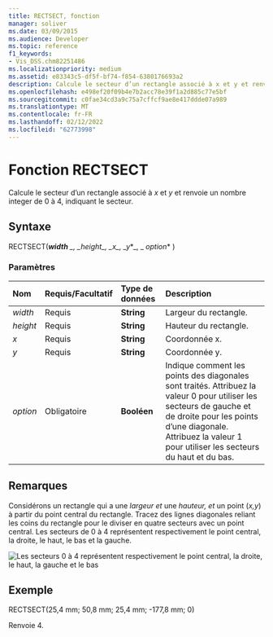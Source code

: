 ```yaml
---
title: RECTSECT, fonction
manager: soliver
ms.date: 03/09/2015
ms.audience: Developer
ms.topic: reference
f1_keywords:
- Vis_DSS.chm82251486
ms.localizationpriority: medium
ms.assetid: e83343c5-df5f-bf74-f854-6380176693a2
description: Calcule le secteur d’un rectangle associé à x et y et renvoie un nombre integer de 0 à 4, indiquant le secteur.
ms.openlocfilehash: e498ef20f09b4e7b2acc78e39f1a2d885c77e5bf
ms.sourcegitcommit: c0fae34cd3a9c75a7cffcf9ae8e417ddde07a989
ms.translationtype: MT
ms.contentlocale: fr-FR
ms.lasthandoff: 02/12/2022
ms.locfileid: "62773998"
---
```

# <a name="rectsect-function"></a>Fonction RECTSECT

Calcule le secteur d’un rectangle associé à  *x*  et  *y*  et renvoie un nombre integer de 0 à 4, indiquant le secteur. 
  
## <a name="syntax"></a>Syntaxe

RECTSECT(***width** _, _*_height_*_, _*_x_*_, _*_y_*_, _ *_option_** ) 
  
### <a name="parameters"></a>Paramètres

|**Nom**|**Requis/Facultatif**|**Type de données**|**Description**|
|:-----|:-----|:-----|:-----|
| _width_ <br/> |Requis  <br/> |**String** <br/> |Largeur du rectangle. |
| _height_ <br/> |Requis  <br/> |**String** <br/> |Hauteur du rectangle. |
| _x_ <br/> |Requis  <br/> |**String** <br/> |Coordonnée x. |
| _y_ <br/> |Requis  <br/> |**String** <br/> |Coordonnée y. |
| _option_ <br/> |Obligatoire  <br/> |**Booléen** <br/> |Indique comment les points des diagonales sont traités. Attribuez la valeur 0 pour utiliser les secteurs de gauche et de droite pour les points d’une diagonale. Attribuez la valeur 1 pour utiliser les secteurs du haut et du bas. |
   
## <a name="remarks"></a>Remarques

Considérons un rectangle qui a une  *largeur et*  une  *hauteur, et*  un point (*x,y*) à partir du point central du rectangle. Tracez des lignes diagonales reliant les coins du rectangle pour le diviser en quatre secteurs avec un point central. Les secteurs de 0 à 4 représentent respectivement le point central, la droite, le haut, le bas et la gauche. 
  
![Les secteurs 0 à 4 représentent respectivement le point central, la droite, le haut, la gauche et le bas](media/ShpSheetRef_CA_03_ZA07645862.gif)
  
## <a name="example"></a>Exemple

RECTSECT(25,4 mm; 50,8 mm; 25,4 mm; -177,8 mm; 0) 
  
Renvoie 4. 
  


